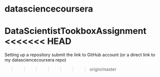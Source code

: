 datasciencecoursera
===================

DataScientistTookboxAssignment
<<<<<<< HEAD
=======
Setting up a repository
submit the link to GitHub account (or a direct link to my datasciencecoursera repo)
>>>>>>> origin/master
